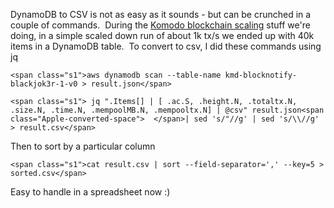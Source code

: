 
DynamoDB to CSV is not as easy as it sounds - but can be crunched in a couple of commands.  During the [Komodo blockchain scaling](https://i.mylomylo.com/komodo-blockchain-scaling-1-million-tx-per-second-stats-prep-etc/) stuff we're doing, in a simple scaled down run of about 1k tx/s we ended up with 40k items in a DynamoDB table.  To convert to csv, I did these commands using jq

    
    <span class="s1">aws dynamodb scan --table-name kmd-blocknotify-blackjok3r-1-v0 > result.json</span>
    
    <span class="s1"> jq ".Items[] | [ .ac.S, .height.N, .totaltx.N, .size.N, .time.N, .mempoolMB.N, .mempooltx.N] | @csv" result.json<span class="Apple-converted-space">  </span>| sed 's/"//g' | sed 's/\\//g' > result.csv</span>
    
    




Then to sort by a particular column




    
    <span class="s1">cat result.csv | sort --field-separator=',' --key=5 > sorted.csv</span>


Easy to handle in a spreadsheet now :)
